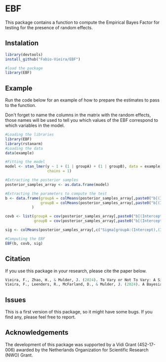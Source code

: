 # EBF

This package contains a function to compute the Empirical Bayes Factor for testing for the presence of random effects.

## Instalation

```R
library(devtools)
install_github("Fabio-Vieira/EBF")

#load the package
library(EBF)
```

## Example

Run the code below for an example of how to prepare the estimates to pass to the function.

Don't forget to name the columns in the matrix with the random effects, those names will be used to tell you which values of the EBF correspond to which variables in the model.

```R
#Loading the libraries
library(EBF)
library(rstanarm)
#Loading the data
data(example)

#Fitting the model
model <- stan_lmer(y ~ 1 + (1 | groupA) + (1 | groupB), data = example,
                   chains = 1)

#Extracting the posterior samples
posterior_samples_array <- as.data.frame(model)

#Extracting the parameters to compute the test
b <- data.frame(groupA = colMeans(posterior_samples_array[,paste0("b[(Intercept) groupA:", 1:10, "]")]), #group A
                groupB = colMeans(posterior_samples_array[,paste0("b[(Intercept) groupB:", 1:10, "]")]) #group B
            )

covb <- list(groupA = cov(posterior_samples_array[,paste0("b[(Intercept) groupA:", 1:10, "]")]),
             groupB = cov(posterior_samples_array[,paste0("b[(Intercept) groupB:", 1:10, "]")]))

sig <- colMeans(posterior_samples_array[,c("Sigma[groupA:(Intercept),(Intercept)]","Sigma[groupB:(Intercept),(Intercept)]")])

#Computing the EBF
EBF(b, covb, sig)
```

## Citation

If you use this package in your research, please cite the paper below.

```R
Vieira, F., Zhao, H., & Mulder, J. (2024). To Vary or Not To Vary: A Simple Empirical Bayes Factor for Testing Variance Components. arXiv preprint arXiv:2410.14459.
Vieira, F., Leenders, R., McFarland, D., & Mulder, J. (2024). A Bayesian actor-oriented multilevel relational event model with hypothesis testing procedures. Behaviormetrika, 51(1), 37-74.
```

## Issues

This is a first version of this package, so it might have some bugs. If you find any, please feel free to report.

## Acknowledgements

The development of this package was supported by a Vidi Grant (452-17-006) awarded by the Netherlands Organization for Scientific Research (NWO) Grant.
